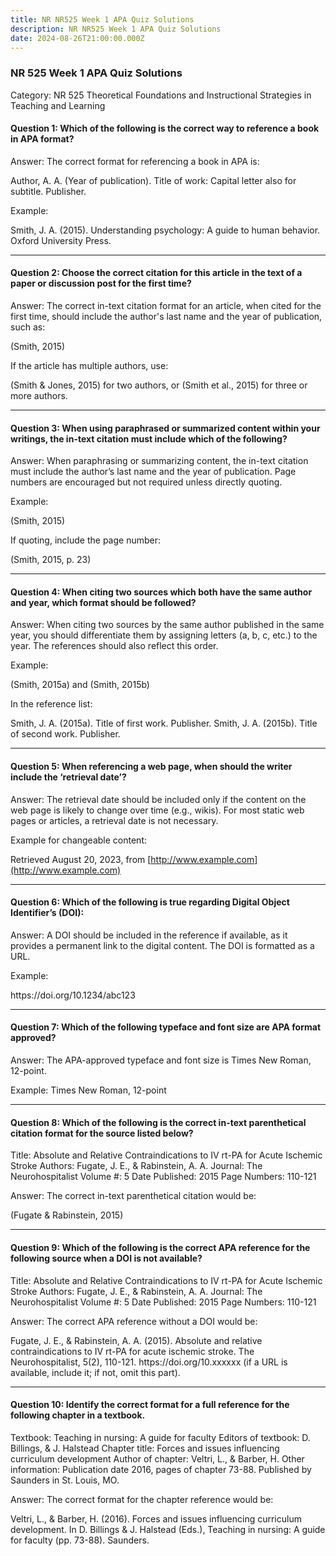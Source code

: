 ```yaml
---
title: NR NR525 Week 1 APA Quiz Solutions
description: NR NR525 Week 1 APA Quiz Solutions
date: 2024-08-26T21:00:00.000Z
---
```


### NR 525 Week 1 APA Quiz Solutions

Category: NR 525 Theoretical Foundations and Instructional Strategies in Teaching and Learning

#### Question 1: Which of the following is the correct way to reference a book in APA format?

Answer: The correct format for referencing a book in APA is:

Author, A. A. (Year of publication). Title of work: Capital letter also for subtitle. Publisher.

Example:

Smith, J. A. (2015). Understanding psychology: A guide to human behavior. Oxford University Press.

***

#### Question 2: Choose the correct citation for this article in the text of a paper or discussion post for the first time?

Answer: The correct in-text citation format for an article, when cited for the first time, should include the author's last name and the year of publication, such as:

(Smith, 2015)

If the article has multiple authors, use:

(Smith & Jones, 2015) for two authors, or (Smith et al., 2015) for three or more authors.

***

#### Question 3: When using paraphrased or summarized content within your writings, the in-text citation must include which of the following?

Answer: When paraphrasing or summarizing content, the in-text citation must include the author’s last name and the year of publication. Page numbers are encouraged but not required unless directly quoting.

Example:

(Smith, 2015)

If quoting, include the page number:

(Smith, 2015, p. 23)

***

#### Question 4: When citing two sources which both have the same author and year, which format should be followed?

Answer: When citing two sources by the same author published in the same year, you should differentiate them by assigning letters (a, b, c, etc.) to the year. The references should also reflect this order.

Example:

(Smith, 2015a) and (Smith, 2015b)

In the reference list:

Smith, J. A. (2015a). Title of first work. Publisher.
Smith, J. A. (2015b). Title of second work. Publisher.

***

#### Question 5: When referencing a web page, when should the writer include the ‘retrieval date’?

Answer: The retrieval date should be included only if the content on the web page is likely to change over time (e.g., wikis). For most static web pages or articles, a retrieval date is not necessary.

Example for changeable content:

Retrieved August 20, 2023, from [http://www.example.com](http://www.example.com)

***

#### Question 6: Which of the following is true regarding Digital Object Identifier’s (DOI):

Answer: A DOI should be included in the reference if available, as it provides a permanent link to the digital content. The DOI is formatted as a URL.

Example:

https\://doi.org/10.1234/abc123

***

#### Question 7: Which of the following typeface and font size are APA format approved?

Answer: The APA-approved typeface and font size is Times New Roman, 12-point.

Example: Times New Roman, 12-point

***

#### Question 8: Which of the following is the correct in-text parenthetical citation format for the source listed below?

Title: Absolute and Relative Contraindications to IV rt-PA for Acute Ischemic Stroke
Authors: Fugate, J. E., & Rabinstein, A. A.
Journal: The Neurohospitalist
Volume #: 5
Date Published: 2015
Page Numbers: 110-121

Answer: The correct in-text parenthetical citation would be:

(Fugate & Rabinstein, 2015)

***

#### Question 9: Which of the following is the correct APA reference for the following source when a DOI is not available?

Title: Absolute and Relative Contraindications to IV rt-PA for Acute Ischemic Stroke
Authors: Fugate, J. E., & Rabinstein, A. A.
Journal: The Neurohospitalist
Volume #: 5
Date Published: 2015
Page Numbers: 110-121

Answer: The correct APA reference without a DOI would be:

Fugate, J. E., & Rabinstein, A. A. (2015). Absolute and relative contraindications to IV rt-PA for acute ischemic stroke. The Neurohospitalist, 5(2), 110-121. https\://doi.org/10.xxxxxx (if a URL is available, include it; if not, omit this part).

***

#### Question 10: Identify the correct format for a full reference for the following chapter in a textbook.

Textbook: Teaching in nursing: A guide for faculty
Editors of textbook: D. Billings, & J. Halstead
Chapter title: Forces and issues influencing curriculum development
Author of chapter: Veltri, L., & Barber, H.
Other information: Publication date 2016, pages of chapter 73-88. Published by Saunders in St. Louis, MO.

Answer: The correct format for the chapter reference would be:

Veltri, L., & Barber, H. (2016). Forces and issues influencing curriculum development. In D. Billings & J. Halstead (Eds.), Teaching in nursing: A guide for faculty (pp. 73-88). Saunders.
